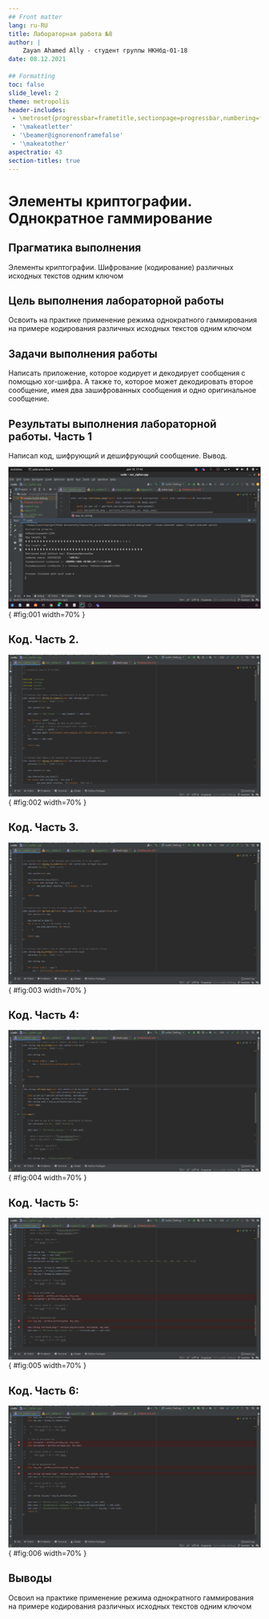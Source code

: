 ```yaml
---
## Front matter
lang: ru-RU
title: Лабораторная работа №8
author: |
	Zayan Ahamed Ally - студент группы НКНбд-01-18
date: 08.12.2021

## Formatting
toc: false
slide_level: 2
theme: metropolis
header-includes:
 - \metroset{progressbar=frametitle,sectionpage=progressbar,numbering=fraction}
 - '\makeatletter'
 - '\beamer@ignorenonframefalse'
 - '\makeatother'
aspectratio: 43
section-titles: true
---
```


# Элементы криптографии. Однократное гаммирование

## Прагматика выполнения

Элементы криптографии. Шифрование (кодирование)
различных исходных текстов одним ключом

## Цель выполнения лабораторной работы

Освоить на практике применение режима однократного гаммирования
на примере кодирования различных исходных текстов одним ключом

## Задачи выполнения работы

Написать приложение, которое кодирует и декодирует сообщения с помощью xor-шифра. А также то, которое может декодировать второе сообщение, имея два зашифрованных сообщения и одно оригинальное сообщение.

## Результаты выполнения лабораторной работы. Часть 1

Написал код, шифрующий и дешифрующий сообщение. Вывод.

![Код 1](../images/1.png){ #fig:001 width=70% }

## Код. Часть 2.

![Код 2](../images/2.png){ #fig:002 width=70% }

## Код. Часть 3.

![Код 3](../images/3.png){ #fig:003 width=70% }

## Код. Часть 4:

![Код 4](../images/4.png){ #fig:004 width=70% }

## Код. Часть 5:

![Код 5](../images/5.png){ #fig:005 width=70% }

## Код. Часть 6:

![Код 6](../images/6.png){ #fig:006 width=70% }


## Выводы

Освоил на практике применение режима однократного гаммирования
на примере кодирования различных исходных текстов одним ключом

